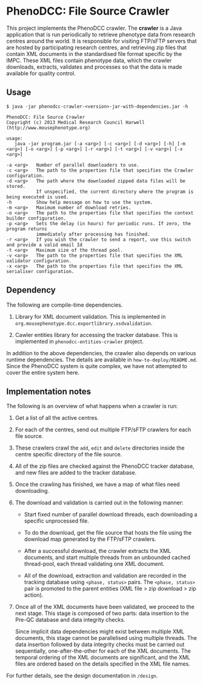 # PhenoDCC: File Source Crawler

This project implements the PhenoDCC crawler. The **crawler** is a Java
application that is run periodically to retrieve phenotype data from
research centres around the world. It is responsible for visiting
FTP/sFTP servers that are hosted by participating research centres,
and retrieving zip files that contain XML documents in the
standardised file format specific by the IMPC. These XML files contain
phenotype data, which the crawler downloads, extracts, validates and
processes so that the data is made available for quality control.

## Usage

    $ java -jar phenodcc-crawler-<version>-jar-with-dependencies.jar -h

    PhenoDCC: File Source Crawler
    Copyright (c) 2013 Medical Research Council Harwell
    (http://www.mousephenotype.org)

    usage:
       java -jar program.jar [-a <arg>] [-c <arg>] [-d <arg>] [-h] [-m <arg>] [-o <arg>] [-p <arg>] [-r <arg>] [-t <arg>] [-v <arg>] [-x <arg>]
    
    -a <arg>   Number of parallel downloaders to use.
    -c <arg>   The path to the properties file that specifies the Crawler configuration.
    -d <arg>   The path where the downloaded zipped data files will be stored.
               If unspecified, the current directory where the program is being executed is used.
    -h         Show help message on how to use the system.
    -m <arg>   Maximum number of download retries.
    -o <arg>   The path to the properties file that specifies the context builder configuration.
    -p <arg>   Sets the delay (in hours) for periodic runs. If zero, the program returns
               immediately after processing has finished.
    -r <arg>   If you wish the crawler to send a report, use this switch and provide a valid email Id
    -t <arg>   Maximum size of the thread pool.
    -v <arg>   The path to the properties file that specifies the XML validator configuration.
    -x <arg>   The path to the properties file that specifies the XML serialiser configuration.


## Dependency

The following are compile-time dependencies.

1. Library for XML document validation. This is implemented in
   `org.mousephenotype.dcc.exportlibrary.xsdvalidation`.

2. Cawler entities library for accessing the tracker database.
   This is implemented in `phenodcc-entities-crawler` project.

In addition to the above dependencies, the crawler also depends on
various runtime dependencies. The details are available in
`how-to-deploy/README.md`. Since the PhenoDCC system is quite complex,
we have not attempted to cover the entire system here.


## Implementation notes

The following is an overview of what happens when a crawler is run:

1. Get a list of all the active centres.

2. For each of the centres, send out multiple FTP/sFTP crawlers for
   each file source.

3. These crawlers crawl the `add`, `edit` and `delete` directories inside the
   centre specific directory of the file source.

4. All of the zip files are checked against the PhenoDCC tracker
   database, and new files are added to the tracker database.

5. Once the crawling has finished, we have a map of what files need downloading.

6. The download and validation is carried out in the following manner:

    * Start fixed number of parallel download threads, each downloading a
      specific unprocessed file.

    * To do the download, get the file source that hosts the file using
      the download map generated by the FTP/sFTP crawlers.

    * After a successful download, the crawler extracts the XML documents, and
      start multiple threads from an unbounded cached thread-pool, each thread
      validating one XML document.

    * All of the download, extraction and validation are recorded in the
      tracking database using `<phase, status>` pairs. The `<phase, status>` pair
      is promoted to the parent entities (XML file > zip download > zip action).

7. Once all of the XML documents have been validated, we proceed to
   the next stage. This stage is composed of two parts: data insertion
   to the Pre-QC database and data integrity checks.

   Since implicit data dependencies might exist between multiple XML
   documents, this stage cannot be parallelised using multiple
   threads. The data insertion followed by data integrity checks must
   be carried out sequentially, one-after-the-other for each of the XML
   documents. The temporal ordering of the XML documents are
   significant, and the XML files are ordered based on the details
   specified in the XML file names.

For further details, see the design documentation in `/design`.
